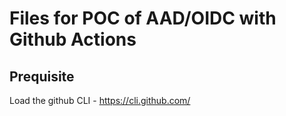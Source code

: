 #  Files for POC of AAD/OIDC with Github Actions

## Prequisite
Load the github CLI - https://cli.github.com/
